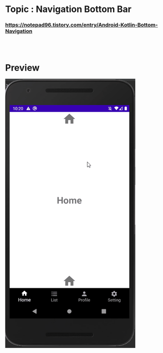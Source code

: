 # Topic : Navigation Bottom Bar


### https://notepad96.tistory.com/entry/Android-Kotlin-Bottom-Navigation


<br><br>

# Preview

![preview](preview.gif)
